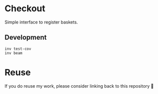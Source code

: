 # Checkout

Simple interface to register baskets.

## Development
```shell
inv test-cov
inv beam
```

# Reuse
If you do reuse my work, please consider linking back to this repository 🙂
